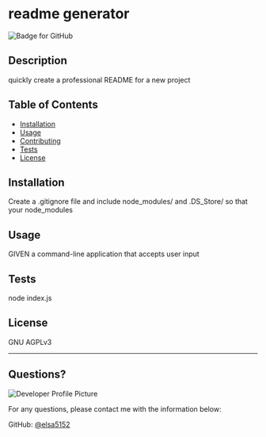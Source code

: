 # readme generator
  ![Badge for GitHub](https://img.shields.io/github/languages/top/elsa5152/undefined?style=flat&logo=appveyor) 
  
  
  ## Description 
  
  
  quickly create a professional README for a new project
  ## Table of Contents
  * [Installation](#installation)
  * [Usage](#usage)
  * [Contributing](#contributing)
  * [Tests](#tests)
  * [License](#license)
  
  ## Installation
  
  
  Create a .gitignore file and include node_modules/ and .DS_Store/ so that your node_modules
  
  ## Usage 
  
   
  GIVEN a command-line application that accepts user input
  
  ## Tests
  
  
  node index.js
  
  ## License
  
  GNU AGPLv3
  
  ---
  
  ## Questions?
  
  ![Developer Profile Picture](https://avatars.githubusercontent.com/u/100567053?v=4) 
  
  For any questions, please contact me with the information below:
 
  GitHub: [@elsa5152](https://api.github.com/users/elsa5152)
  